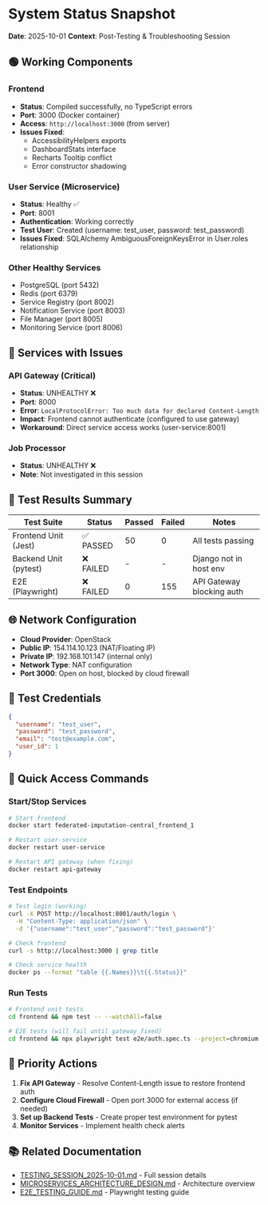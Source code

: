 # System Status Snapshot
**Date**: 2025-10-01
**Context**: Post-Testing & Troubleshooting Session

## 🟢 Working Components

### Frontend
- **Status**: Compiled successfully, no TypeScript errors
- **Port**: 3000 (Docker container)
- **Access**: `http://localhost:3000` (from server)
- **Issues Fixed**: 
  - AccessibilityHelpers exports
  - DashboardStats interface
  - Recharts Tooltip conflict
  - Error constructor shadowing

### User Service (Microservice)
- **Status**: Healthy ✅
- **Port**: 8001
- **Authentication**: Working correctly
- **Test User**: Created (username: test_user, password: test_password)
- **Issues Fixed**: SQLAlchemy AmbiguousForeignKeysError in User.roles relationship

### Other Healthy Services
- PostgreSQL (port 5432)
- Redis (port 6379)
- Service Registry (port 8002)
- Notification Service (port 8003)
- File Manager (port 8005)
- Monitoring Service (port 8006)

## 🔴 Services with Issues

### API Gateway (Critical)
- **Status**: UNHEALTHY ❌
- **Port**: 8000
- **Error**: `LocalProtocolError: Too much data for declared Content-Length`
- **Impact**: Frontend cannot authenticate (configured to use gateway)
- **Workaround**: Direct service access works (user-service:8001)

### Job Processor
- **Status**: UNHEALTHY ❌
- **Note**: Not investigated in this session

## 🧪 Test Results Summary

| Test Suite | Status | Passed | Failed | Notes |
|------------|--------|--------|--------|-------|
| Frontend Unit (Jest) | ✅ PASSED | 50 | 0 | All tests passing |
| Backend Unit (pytest) | ❌ FAILED | - | - | Django not in host env |
| E2E (Playwright) | ❌ FAILED | 0 | 155 | API Gateway blocking auth |

## 🌐 Network Configuration

- **Cloud Provider**: OpenStack
- **Public IP**: 154.114.10.123 (NAT/Floating IP)
- **Private IP**: 192.168.101.147 (internal only)
- **Network Type**: NAT configuration
- **Port 3000**: Open on host, blocked by cloud firewall

## 🔑 Test Credentials

```json
{
  "username": "test_user",
  "password": "test_password",
  "email": "test@example.com",
  "user_id": 1
}
```

## 📝 Quick Access Commands

### Start/Stop Services
```bash
# Start frontend
docker start federated-imputation-central_frontend_1

# Restart user-service
docker restart user-service

# Restart API gateway (when fixing)
docker restart api-gateway
```

### Test Endpoints
```bash
# Test login (working)
curl -X POST http://localhost:8001/auth/login \
  -H "Content-Type: application/json" \
  -d '{"username":"test_user","password":"test_password"}'

# Check frontend
curl -s http://localhost:3000 | grep title

# Check service health
docker ps --format "table {{.Names}}\t{{.Status}}"
```

### Run Tests
```bash
# Frontend unit tests
cd frontend && npm test -- --watchAll=false

# E2E tests (will fail until gateway fixed)
cd frontend && npx playwright test e2e/auth.spec.ts --project=chromium
```

## 🎯 Priority Actions

1. **Fix API Gateway** - Resolve Content-Length issue to restore frontend auth
2. **Configure Cloud Firewall** - Open port 3000 for external access (if needed)
3. **Set up Backend Tests** - Create proper test environment for pytest
4. **Monitor Services** - Implement health check alerts

## 📚 Related Documentation

- [TESTING_SESSION_2025-10-01.md](./TESTING_SESSION_2025-10-01.md) - Full session details
- [MICROSERVICES_ARCHITECTURE_DESIGN.md](./MICROSERVICES_ARCHITECTURE_DESIGN.md) - Architecture overview
- [E2E_TESTING_GUIDE.md](./E2E_TESTING_GUIDE.md) - Playwright testing guide
